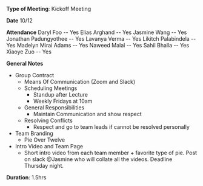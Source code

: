 **Type of Meeting**: Kickoff Meeting

**Date** 10/12

**Attendance**
Daryl Foo               -- Yes
Elias Arghand           -- Yes
Jasmine Wang            -- Yes
Jonathan Padungyothee   -- Yes
Lavanya Verma           -- Yes
Likitch Palabindela     -- Yes
Madelyn Mirai Adams     -- Yes
Naweed Malal            -- Yes
Sahil Bhalla            -- Yes
Xiaoye Zuo              -- Yes

**General Notes**
- Group Contract
  - Means Of Communication (Zoom and Slack)
  - Scheduling Meetings 
    - Standup after Lecture 
    - Weekly Fridays at 10am
  - General Responsibilities
    - Maintain Communication and show respect
  - Resolving Conflicts
    - Respect and go to team leads if cannot be resolved personally
- Team Branding
  - Pie Over Twelve
- Intro Video and Team Page
  - Short intro video from each team member + favorite type of pie. Post on slack @Jasmine who will collate all the videos. Deadline Thursday night.

**Duration**: 1.5hrs